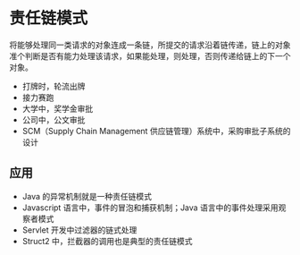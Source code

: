 # 责任链模式

将能够处理同一类请求的对象连成一条链，所提交的请求沿着链传递，链上的对象准个判断是否有能力处理该请求，如果能处理，则处理，否则传递给链上的下一个对象。

- 打牌时，轮流出牌
- 接力赛跑
- 大学中，奖学金审批
- 公司中，公文审批
- SCM（Supply Chain Management 供应链管理）系统中，采购审批子系统的设计

## 应用

- Java 的异常机制就是一种责任链模式
- Javascript 语言中，事件的冒泡和捕获机制；Java 语言中的事件处理采用观察者模式
- Servlet 开发中过滤器的链式处理
- Struct2 中，拦截器的调用也是典型的责任链模式

